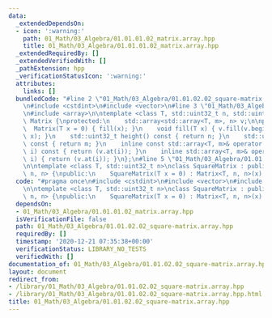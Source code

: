 ```yaml
---
data:
  _extendedDependsOn:
  - icon: ':warning:'
    path: 01_Math/03_Algebra/01.01.01.02_matrix.array.hpp
    title: 01_Math/03_Algebra/01.01.01.02_matrix.array.hpp
  _extendedRequiredBy: []
  _extendedVerifiedWith: []
  _pathExtension: hpp
  _verificationStatusIcon: ':warning:'
  attributes:
    links: []
  bundledCode: "#line 2 \"01_Math/03_Algebra/01.01.02.02_square-matrix.array.hpp\"\
    \n#include <cstdint>\n#include <vector>\n#line 3 \"01_Math/03_Algebra/01.01.01.02_matrix.array.hpp\"\
    \n#include <array>\n\ntemplate <class T, std::uint32_t n, std::uint32_t m>\nclass\
    \ Matrix {\nprotected:\n    std::array<std::array<T, m>, n> v;\n\npublic:\n  \
    \  Matrix(T x = 0) { fill(x); }\n    void fill(T x) { v.fill(v.begin(), v.end(),\
    \ x); }\n    std::uint32_t height() const { return n; }\n    std::uint32_t width()\
    \ const { return m; }\n    inline const std::array<T, m>& operator [] (std::uint32_t\
    \ i) const { return (v.at(i)); }\n    inline std::array<T, m>& operator [] (std::uint32_t\
    \ i) { return (v.at(i)); }\n};\n#line 5 \"01_Math/03_Algebra/01.01.02.02_square-matrix.array.hpp\"\
    \n\ntemplate <class T, std::uint32_t n>\nclass SquareMatrix : public Matrix<T,\
    \ n, n> {\npublic:\n    SquareMatrix(T x = 0) : Matrix<T, n, n>(x) {}\n};\n"
  code: "#pragma once\n#include <cstdint>\n#include <vector>\n#include \"01.01.01.02_matrix.array.hpp\"\
    \n\ntemplate <class T, std::uint32_t n>\nclass SquareMatrix : public Matrix<T,\
    \ n, n> {\npublic:\n    SquareMatrix(T x = 0) : Matrix<T, n, n>(x) {}\n};"
  dependsOn:
  - 01_Math/03_Algebra/01.01.01.02_matrix.array.hpp
  isVerificationFile: false
  path: 01_Math/03_Algebra/01.01.02.02_square-matrix.array.hpp
  requiredBy: []
  timestamp: '2020-12-21 07:35:38+00:00'
  verificationStatus: LIBRARY_NO_TESTS
  verifiedWith: []
documentation_of: 01_Math/03_Algebra/01.01.02.02_square-matrix.array.hpp
layout: document
redirect_from:
- /library/01_Math/03_Algebra/01.01.02.02_square-matrix.array.hpp
- /library/01_Math/03_Algebra/01.01.02.02_square-matrix.array.hpp.html
title: 01_Math/03_Algebra/01.01.02.02_square-matrix.array.hpp
---
```

